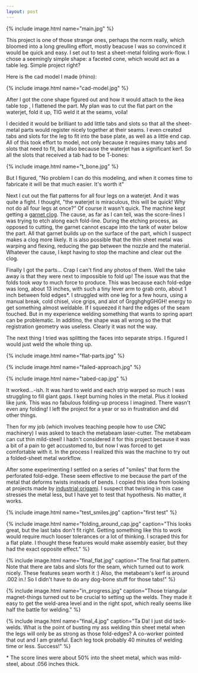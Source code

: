```yaml
---
layout: post
---
```


{% include image.html name="main.jpg" %}

This project is one of those strange ones, perhaps the norm really, which bloomed into a long greulling effort, mostly beacuse I was so convinced it would be quick and easy. I set out to test a sheet-metal folding work-flow. I chose a seemingly simple shape: a faceted cone, which would act as a table leg. Simple project right?

Here is the cad model I made (rhino):

{% include image.html name="cad-model.jpg" %}

After I got the cone shape figured out and how it would attach to the ikea table top , I flattened the part. My plan was to cut the flat part on the waterjet, fold it up, TIG weld it at the seams, voila!

I decided it would be brilliant to add little tabs and slots so that all the sheet-metal parts would register nicely together at their seams. I even created tabs and slots for the leg to fit into the base plate, as well as a little end cap. All of this took effort to model, not only because it requires many tabs and slots that need to fit, but also because the waterjet has a significant kerf. So all the slots that received a tab had to be T-bones:

{% include image.html name="t_bone.jpg" %}

But I figured, "No problem I can do this modeling, and when it comes time to fabricate it will be that much easier. It's worth it"

Next I cut out the flat patterns for all four legs on a waterjet. And it was quite a fight. I thought, "the waterjet is miraculous, this will be quick! Why not do all four legs at once?" Of course it wasn't quick. The machine kept getting a [garnet clog](http://www.instructables.com/id/Pier-9-How-to-unclog-the-Omax-SHOPARONES-AND-SHOP-/). The cause, as far as I can tell, was the score-lines I was trying to etch along each fold-line. During the etching process, as opposed to cutting, the garnet cannot escape into the tank of water below the part. All that garnet builds up on the surface of the part, which I suspect makes a clog more likely. It is also possible that the thin sheet metal was warping and flexing, reducing the gap between the nozzle and the material. Whatever the cause, I kept having to stop the machine and clear out the clog.

Finally I got the parts... Crap I can't find any photos of them. Well the take away is that they were next to impossible to fold up!  The issue was that the folds took *way* to much force to produce. This was because each fold-edge was long, about 13 inches, with such a tiny lever arm to grab onto, about 1 inch between fold edges\*. I struggled with one leg for a few hours, using a manual break, cold chisel, vice grips, and alot of GrgghghgGHGH! energy to get something almost weldable. If I squeezed it hard the edges of the seam touched. But in my experience welding something that wants to spring apart can be problematic. In additino, the shape was all wrong so the that registration geometry was useless. Clearly it was not the way. 

The next thing I tried was splitting the faces into separate strips. I figured I would just weld the whole thing up.

{% include image.html name="flat-parts.jpg" %}

{% include image.html name="failed-approach.jpg" %}

{% include image.html name="tabed-cap.jpg" %}

It worked...-ish. It was hard to weld and each strip warped so much I was struggling to fill giant gaps. I kept burning holes in the metal. Plus it looked like junk. This was no fabulous folding-up process I imagined. There wasn't even any folding! I left the project for a year or so in frustration and did other things.

Then for my job (which involves teaching people how to use CNC machinery) I was asked to teach the metabeam laser-cutter. The metabeam can cut thin mild-steel! I hadn't considered it for this project because it was a bit of a pain to get accustomed to, but now I was forced to get comfortable with it. In the process I realized this was the machine to try out a folded-sheet metal workflow.

After some experimenting I settled on a series of "smiles" that form the perforated fold-edge. These seem effective to me because the part of the metal that deforms twists insteads of bends. I copied this idea from looking at projects made by [industrial origami](http://www.industrialorigami.com/home.cfm). I suspect that twisting in this case stresses the metal less, but I have yet to test that hypothesis. No matter, it works. 

{% include image.html name="test_smiles.jpg" caption="first test" %}

{% include image.html name="folding_around_cap.jpg" caption="This looks great, but the last tabs don't fit right. Getting something like this to work would require much looser tolerances or a lot of thinking. I scraped this for a flat plate. I thought these features would make assembly easier, but they had the exact opposite effect." %}

{% include image.html name="final_flat.jpg" caption="The final flat pattern. Note that there are tabs and slots for the seam, which turned out to work nicely. These features seam worth it :) Also, the metabeam's kerf is around .002 in.! So I didn't have to do any dog-bone stuff for those tabs!" %}

{% include image.html name="in_progress.jpg" caption="Those triangular magnet-things turned out to be crucial to setting up the welds. They made it easy to get the weld-area level and in the right spot, which really seems like half the battle for welding." %}

{% include image.html name="final_4.jpg" caption="Ta Da! I just did tack-welds. What is the point of busting my ass welding thin sheet metal when the legs will only be as strong as those fold-edges? A co-worker pointed that out and I am grateful. Each leg took probably 40 minutes of welding time or less. Success!" %}

\* The score lines were about 50% into the sheet metal, which was mild-steel, about .056 inches thick.
